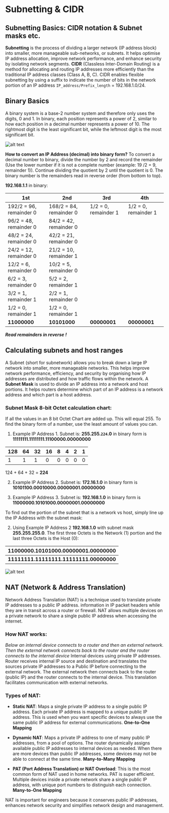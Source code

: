 # **Subnetting & CIDR**

## **Subnetting Basics: CIDR notation & Subnet masks etc.**
**Subnetting** is the process of dividing a larger network (IP address block) into smaller, more manageable sub-networks, or subnets. It helps optimise IP address allocation, improve network performance, and enhance security by isolating network segments.
**CIDR** (Classless Inter-Domain Routing) is a method for allocating and routing IP addresses more efficiently than the traditional IP address classes (Class A, B, C). CIDR enables flexible subnetting by using a suffix to indicate the number of bits in the network portion of an IP address `IP_address/Prefix_length` = 192.168.1.0/24.

## **Binary Basics**
A binary system is a base-2 number system and therefore only uses the digits, 0 and 1. In binary, each position represents a power of 2, similar to how each position in a decimal number represents a power of 10. The rightmost digit is the least significant bit, while the leftmost digit is the most significant bit.

![alt text](<Screenshot 2024-09-28 133258.png>)

**How to convert an IP Address (decimal) into binary form?**
To convert a decimal number to binary, divide the number by 2 and record the remainder (Use the lower number if it is not a complete number (example: 19 /2 = 9, remainder 1)). Continue dividing the quotient by 2 until the quotient is 0. The binary number is the remainders read in reverse order (from bottom to top).

**192.168.1.1** in binary: 

| **1st**                | **2nd**                    | **3rd**               | **4th**              |
|---|---|---|---|
| 192/2 = 96, remainder 0 | 168/2 = 84, remainder 0 | 1/2 = 0, remainder 1    | 1/2 = 0, remainder 1 |                   
| 96/2 = 48, remainder 0  |  84/2 = 42, remainder 0 |                         |                      | 
| 48/2 = 24, remainder 0  |  42/2 = 21, remainder 0 |                         |                      |
| 24/2 = 12, remainder 0  |  21/2 = 10, remainder 1 |                         |                      |
| 12/2 = 6,  remainder 0  |  10/2 =  5, remainder 0 |                         |                      |
| 6/2  = 3,  remainder 0  |   5/2 =  2, remainder 1 |                         |                      | 
| 3/2  = 1,  remainder 1  |   2/2 =  1, remainder 0 |                         |                      |
| 1/2  = 0,  remainder 1  |   1/2 =  0, remainder 1 |                         |                      |
|     **11000000**        |      **10101000**       |       **00000001**      |     **00000001**     |

***Read remainders in reverse !***



## **Calculating subnets and host ranges**
A Subnet (short for subnetwork) allows you to break down a large IP network into smaller, more manageable networks. This helps improve network performance, efficiency, and security by organising how IP addresses are distributed and how traffic flows within the network.
A **Subnet Mask** is used to divide an IP address into a network and host portions. It helps routers determine which part of an IP address is a network address and which part is a host address.


### **Subnet Mask 8-bit Octet calculation chart**:

If all the values in an 8 bit Octet Chart are added up. This will equal 255. To find the binary form of a number, use the least amount of values you can.

1) Example IP Address 1. Subnet is: **255.255.`224`.0** in binary form is **11111111.11111111.11100000.00000000**

| **128** | **64** | **32** | **16** | **8** |  **4** | **2** | **1** |
|---|---|---|---|---|---|---|---|
|    1    |    1   |    1   |   0    |   0   |   0    |   0   |   0   |

124 + 64 + 32 = **224**

2) Example IP Address 2. Subnet is: **172.16.1.0** in binary form is **10101100.00010000.00000001.00000000**

3) Example IP Address 3. Subnet is: **192.168.1.0** in binary form is **11000000.10101000.00000001.00000000**

To find out the portion of the subnet that is a network vs host, simply line up the IP Address with the subnet mask:

2) Using Example IP Address 2 **192.168.1.0** with subnet mask **255.255.255.0**. The first three Octets is the Network (1) portion  and the last three Octets is the Host (0): 

| **11000000.10101000.00000001.00000000** | 
|---|
| **11111111.11111111.11111111.00000000** |

![alt text](<Screenshot 2024-09-28 232319.png>)

## **NAT (Network & Address Translation)**
Network Address Translation (NAT) is a technique used to translate private IP addresses to a public IP address. information in IP packet headers while they are in transit across a router or firewall. NAT allows multiple devices on a private network to share a single public IP address when accessing the internet.

### **How NAT works**:
*Below an internal device connects to a router and then an external network. Then the external network connects back to the router and the router connects to the internal device*
Internal devices using private IP addresses. Router receives internal IP source and destination and translates the sources private IP addresses to a Public IP before connecting to the external network. The external network then connects back to the router (public IP) and the router connects to the internal device. This translation facilitates communication with external networks.

### **Types of NAT**:
- **Static NAT**: Maps a single private IP address to a single public IP address. Each private IP address is mapped to a unique public IP address. This is used when you want specific devices to always use the same public IP address for external communications. **One-to-One Mapping**

- **Dynamic NAT**: Maps a private IP address to one of many public IP addresses, from a pool of options. The router dynamically assigns available public IP addresses to internal devices as needed. When there are more devices than public IP addresses, some devices may not be able to connect at the same time. **Many-to-Many Mapping**

- **PAT (Port Address Translation) or NAT Overload**: This is the most common form of NAT used in home networks. PAT is super efficient. Multiple devices inside a private network share a single public IP address, with unique port numbers to distinguish each connection. **Many-to-One Mapping**

NAT is important for engineers because it conserves public IP addresses, enhances network security  and simplifies network design and management.



